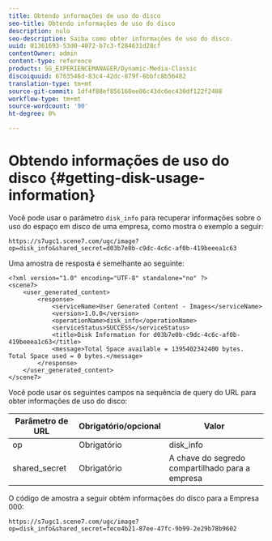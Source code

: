 ```yaml
---
title: Obtendo informações de uso do disco
seo-title: Obtendo informações de uso do disco
description: nulo
seo-description: Saiba como obter informações de uso do disco.
uuid: 01361693-53d0-4072-b7c3-f284631d28cf
contentOwner: admin
content-type: reference
products: SG_EXPERIENCEMANAGER/Dynamic-Media-Classic
discoiquuid: 6763546d-83c4-42dc-879f-6bbfc8b56482
translation-type: tm+mt
source-git-commit: 1df4f88ef856160ee06c43dc6ec430df122f2408
workflow-type: tm+mt
source-wordcount: '90'
ht-degree: 0%

---
```



# Obtendo informações de uso do disco {#getting-disk-usage-information}

Você pode usar o parâmetro `disk_info` para recuperar informações sobre o uso do espaço em disco de uma empresa, como mostra o exemplo a seguir:

```as3
https://s7ugc1.scene7.com/ugc/image?op=disk_info&shared_secret=d03b7e0b-c9dc-4c6c-af0b-419beeea1c63
```

Uma amostra de resposta é semelhante ao seguinte:

```as3
<?xml version="1.0" encoding="UTF-8" standalone="no" ?> 
<scene7> 
    <user_generated_content> 
        <response> 
            <serviceName>User Generated Content - Images</serviceName> 
            <version>1.0.0</version> 
            <operationName>disk_info</operationName> 
            <serviceStatus>SUCCESS</serviceStatus> 
            <title>Disk Information for d03b7e0b-c9dc-4c6c-af0b-419beeea1c63</title> 
            <message>Total Space available = 1395402342400 bytes. Total Space used = 0 bytes.</message> 
        </response> 
    </user_generated_content> 
</scene7>
```

Você pode usar os seguintes campos na sequência de query do URL para obter informações de uso do disco:

| Parâmetro de URL | Obrigatório/opcional | Valor |
|--- |--- |--- |
| op | Obrigatório | disk_info |
| shared_secret | Obrigatório | A chave do segredo compartilhado para a empresa |

O código de amostra a seguir obtém informações do disco para a Empresa 000:

```as3
https://s7ugc1.scene7.com/ugc/image?op=disk_info&shared_secret=fece4b21-87ee-47fc-9b99-2e29b78b9602
```

